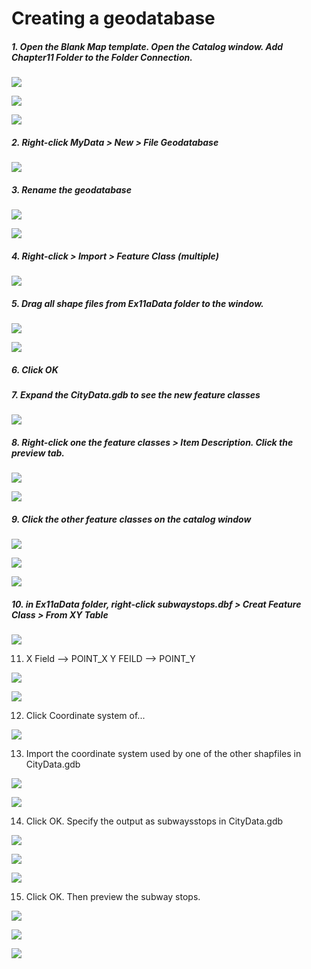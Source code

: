 # Creating a geodatabase

##### 1. Open the Blank Map template. Open the Catalog window. Add Chapter11 Folder to the Folder Connection. 

![](./img/ArcGis-11a-01.png)

![](./img/ArcGis-11a-02.png)

![](./img/ArcGis-11a-03.png)

##### 2. Right-click MyData > New > File Geodatabase

![](./img/ArcGis-11a-04.png)

##### 3. Rename the geodatabase

![](./img/ArcGis-11a-05.png)

![](./img/ArcGis-11a-06.png)

##### 4. Right-click > Import > Feature Class (multiple)

![](./img/ArcGis-11a-07.png)

##### 5. Drag all shape files from Ex11aData folder to the window.

![](./img/ArcGis-11a-08.png)

![](./img/ArcGis-11a-09.png)

##### 6. Click OK

##### 7. Expand the CityData.gdb to see the new feature classes

![](./img/ArcGis-11a-10.png)

##### 8. Right-click one the feature classes > Item Description. Click the preview tab.

![](./img/ArcGis-11a-11.png)

![](./img/ArcGis-11a-12.png)

##### 9. Click the other feature classes on the catalog window

![](./img/ArcGis-11a-13.png)

![](./img/ArcGis-11a-14.png)

![](./img/ArcGis-11a-15.png)

##### 10. in Ex11aData folder, right-click subwaystops.dbf > Creat Feature Class > From XY Table

![](./img/ArcGis-11a-16.png)

11. X Field --> POINT_X
Y FEILD --> POINT_Y

![](./img/ArcGis-11a-17.png)

![](./img/ArcGis-11a-18.png)

12. Click Coordinate system of...

![](./img/ArcGis-11a-19.png)

13. Import the coordinate system used by one of the other shapfiles in CityData.gdb

![](./img/ArcGis-11a-20.png)

![](./img/ArcGis-11a-21.png)

14. Click OK. Specify the output as subwaysstops in CityData.gdb

![](./img/ArcGis-11a-22.png)

![](./img/ArcGis-11a-23.png)

![](./img/ArcGis-11a-24.png)

15. Click OK. Then preview the subway stops.

![](./img/ArcGis-11a-25.png)

![](./img/ArcGis-11a-26.png)

![](./img/ArcGis-11a-27.png)
















